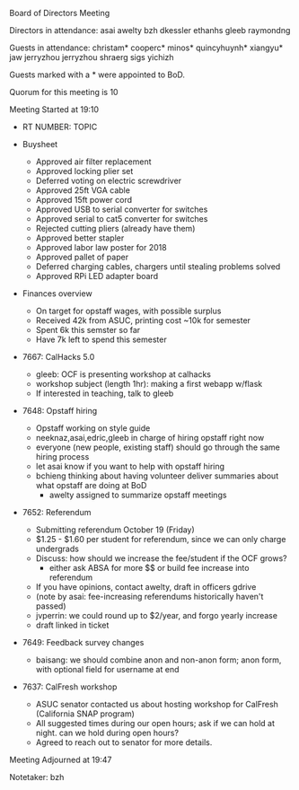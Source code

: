 Board of Directors Meeting

Directors in attendance:
asai
awelty
bzh
dkessler
ethanhs
gleeb
raymondng

Guests in attendance:
christam*
cooperc*
minos*
quincyhuynh*
xiangyu*
jaw
jerryzhou
jerryzhou
shraerg
sigs
yichizh

Guests marked with a * were appointed to BoD.

Quorum for this meeting is 10

Meeting Started at 19:10

* RT NUMBER: TOPIC

* Buysheet
  - Approved air filter replacement
  - Approved locking plier set
  - Deferred voting on electric screwdriver
  - Approved 25ft VGA cable
  - Approved 15ft power cord
  - Approved USB to serial converter for switches
  - Approved serial to cat5 converter for switches
  - Rejected cutting pliers (already have them)
  - Approved better stapler
  - Approved labor law poster for 2018
  - Approved pallet of paper
  - Deferred charging cables, chargers until stealing problems solved
  - Approved RPi LED adapter board

* Finances overview
  - On target for opstaff wages, with possible surplus
  - Received 42k from ASUC, printing cost ~10k for semester
  - Spent 6k this semster so far
  - Have 7k left to spend this semester

* 7667: CalHacks 5.0
  - gleeb: OCF is presenting workshop at calhacks
  - workshop subject (length 1hr): making a first webapp w/flask
  - If interested in teaching, talk to gleeb

* 7648: Opstaff hiring
  - Opstaff working on style guide
  - neeknaz,asai,edric,gleeb in charge of hiring opstaff right now
  - everyone (new people, existing staff) should go through the same hiring process
  - let asai know if you want to help with opstaff hiring
  - bchieng thinking about having volunteer deliver summaries about what opstaff are doing at BoD
     - awelty assigned to summarize opstaff meetings

* 7652: Referendum
  - Submitting referendum October 19 (Friday)
  - $1.25 - $1.60 per student for referendum, since we can only charge undergrads
  - Discuss: how should we increase the fee/student if the OCF grows?
     - either ask ABSA for more $$ or build fee increase into referendum
  - If you have opinions, contact awelty, draft in officers gdrive
  - (note by asai: fee-increasing referendums historically haven't passed)
  - jvperrin: we could round up to $2/year, and forgo yearly increase
  - draft linked in ticket

* 7649: Feedback survey changes
  - baisang: we should combine anon and non-anon form; anon form, with optional field for username at end

* 7637: CalFresh workshop
  - ASUC senator contacted us about hosting workshop for CalFresh (California SNAP program)
  - All suggested times during our open hours; ask if we can hold at night. can we hold during open hours?
  - Agreed to reach out to senator for more details.

Meeting Adjourned at 19:47

Notetaker: bzh
